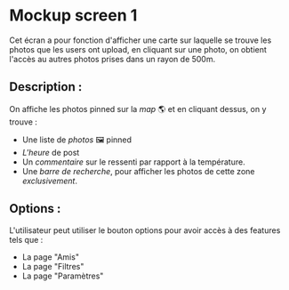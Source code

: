 # Mockup screen 1

Cet écran a pour fonction d'afficher une carte sur laquelle se trouve les photos que les users ont upload, en cliquant sur une photo, on obtient l'accès au autres photos prises dans un rayon de 500m.

## Description :

On affiche les photos pinned sur la *map* :earth_americas: et en cliquant dessus, on y trouve : 
* Une liste de *photos* :framed_picture: pinned 
* *L'heure* de post
* Un *commentaire* sur le ressenti par rapport à la température.
* Une *barre de recherche*, pour afficher les photos de cette zone *exclusivement*.

## Options :

L'utilisateur peut utiliser le bouton options pour avoir accès à des features tels que :
* La page "Amis" 
* La page "Filtres"
* La page "Paramètres"
